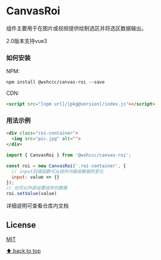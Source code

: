 # CanvasRoi

组件主要用于在图片或视频提供绘制选区并将选区数据输出。

2.0版本支持vue3


### 如何安装

NPM:

```shell
npm install @wxhccc/canvas-roi --save
```

CDN:

```html
<script src="[npm url]/[pkg@version]/index.js"></script>
```

### 用法示例


```html
<div class="roi-container">
  <img src="pic.jpg" alt="">
</div>
```

```js
import { CanvasRoi } from '@wxhccc/canvas-roi';

const roi = new CanvasRoi('.roi-container', {
  // input回调函数可从组件内接收数据的变化
  input: value => {}
});
// 也可以外部设置组件的数据
roi.setValue(value)
```

详细说明可查看仓库内文档

## License

[MIT](https://opensource.org/licenses/MIT)



[⬆ back to top](#内容目录)